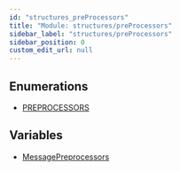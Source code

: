 ```yaml
---
id: "structures_preProcessors"
title: "Module: structures/preProcessors"
sidebar_label: "structures/preProcessors"
sidebar_position: 0
custom_edit_url: null
---
```


## Enumerations

- [PREPROCESSORS](/api/enums/structures_preProcessors.PREPROCESSORS.md)

## Variables

- [MessagePreprocessors](/api/variables/structures_preProcessors.MessagePreprocessors.md)
